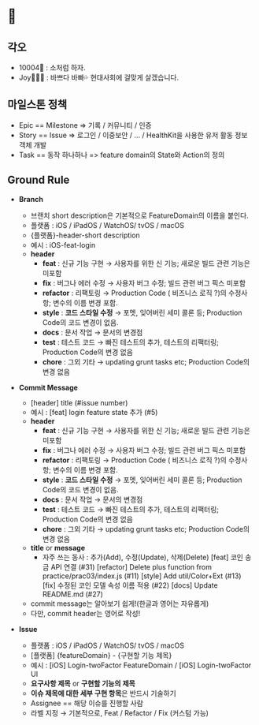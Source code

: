 # 🍺

## 각오
- 10004🐂 : 소처럼 하자.
- Joy🙋🏻‍♀️ : 바쁘다 바빠💦 현대사회에 걸맞게 살겠습니다.

## 마일스톤 정책

- Epic == Milestone => 기록 / 커뮤니티 / 인증
- Story == Issue => 로그인 / 이중보안 / ... / HealthKit을 사용한 유저 활동 정보 객체 개발
- Task == 동작 하나하나 => feature domain의 State와 Action의 정의

## Ground Rule

- **Branch**
    - 브랜치 short description은 기본적으로 FeatureDomain의 이름을 붙인다.
    - 플랫폼 : iOS / iPadOS / WatchOS/ tvOS / macOS
    - {플랫폼}-header-short description
    - 예시 : iOS-feat-login
    - **header**
        - **feat** : 신규 기능 구현 → 사용자를 위한 신 기능; 새로운 빌드 관련 기능은 미포함
        - **fix** : 버그나 에러 수정 → 사용자 버그 수정; 빌드 관련 버그 픽스 미포함
        - **refactor** : 리팩토링 → Production Code ( 비즈니스 로직 ?)의 수정사항; 변수의 이름 변경 포함.
        - **style** : **코드 스타일 수정** → 포멧, 잊어버린 세미 콜론 등; Production Code의 코드 변경이 없음.
        - **docs** : 문서 작업 → 문서의 변경점
        - **test** : 테스트 코드 → 빠진 테스트의 추가, 테스트의 리팩터링; Production Code의 변경 없음
        - **chore** : 그외 기타 → updating grunt tasks etc; Production Code의 변경 없음
        
- **Commit Message**
    - [header] title (#issue number)
    - 예시 : [feat] login feature state 추가 (#5)
    - **header**
        - **feat** : 신규 기능 구현 → 사용자를 위한 신 기능; 새로운 빌드 관련 기능은 미포함
        - **fix** : 버그나 에러 수정 → 사용자 버그 수정; 빌드 관련 버그 픽스 미포함
        - **refactor** : 리팩토링 → Production Code ( 비즈니스 로직 ?)의 수정사항; 변수의 이름 변경 포함.
        - **style** : **코드 스타일 수정** → 포멧, 잊어버린 세미 콜론 등; Production Code의 코드 변경이 없음.
        - **docs** : 문서 작업 → 문서의 변경점
        - **test** : 테스트 코드 → 빠진 테스트의 추가, 테스트의 리팩터링; Production Code의 변경 없음
        - **chore** : 그외 기타 → updating grunt tasks etc; Production Code의 변경 없음
    - **title** or **message**
        - 자주 쓰는 동사 : 추가(Add), 수정(Update), 삭제(Delete)
        [feat] 코인 송금 API 연결 (#31)
        [refactor] Delete plus function from practice/prac03/index.js (#11)
        [style] Add util/Color+Ext (#13)
        [fix] 수정된 코인 모델 속성 이름 적용 (#22)
        [docs] Update README.md (#27)
    - commit message는 알아보기 쉽게!(한글과 영어는 자유롭게)
    - 다만, commit header는 영어로 작성!
    
    
 - **Issue**
    - 플랫폼 : iOS / iPadOS / WatchOS/ tvOS / macOS
    - [플랫폼] {featureDomain} - {구현할 기능 제목}
    - 예시 : [iOS] Login-twoFactor FeatureDomain / [iOS] Login-twoFactor UI
    - **요구사항 제목** or **구현할 기능의 제목**
    - **이슈 제목에 대한 세부 구현 항목**은 반드시 기술하기
    - Assignee == 해당 이슈를 진행할 사람
    - 라벨 지정 → 기본적으로, Feat / Refactor / Fix
    (커스텀 가능)
  
